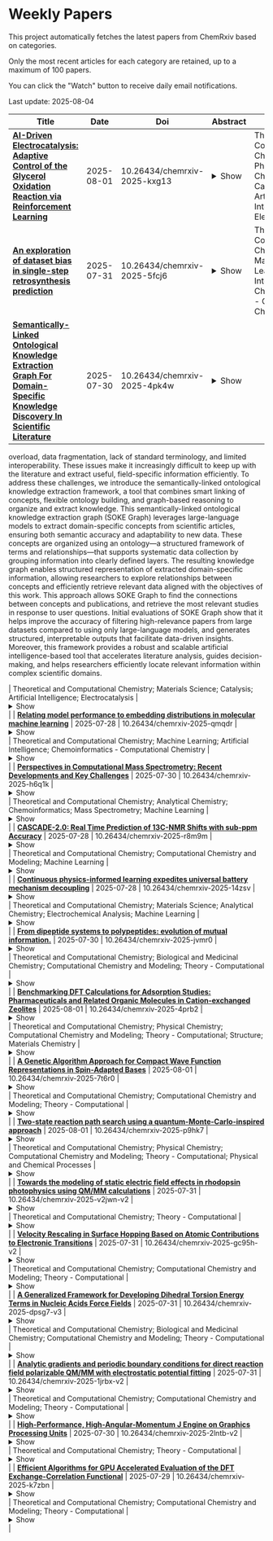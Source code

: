 # Weekly Papers
This project automatically fetches the latest papers from ChemRxiv based on categories.

Only the most recent articles for each category are retained, up to a maximum of 100 papers.

You can click the "Watch" button to receive daily email notifications.

Last update: 2025-08-04

| **Title** | **Date** | **Doi** | **Abstract** | **Categories** | **Suppitems** |
| --- | --- | --- | --- | --- | --- |
| **[AI-Driven Electrocatalysis: Adaptive Control of the Glycerol Oxidation Reaction via Reinforcement Learning](https://chemrxiv.org/engage/api-gateway/chemrxiv/assets/orp/resource/item/688a5107fc5f0acb52e89417/original/ai-driven-electrocatalysis-adaptive-control-of-the-glycerol-oxidation-reaction-via-reinforcement-learning.pdf)** | 2025-08-01 | 10.26434/chemrxiv-2025-kxg13 | <details><summary>Show</summary><p>In recent years, artificial intelligence (A) has entered the field of electrocatalysis as a tool to accelerate electrocatalyst discovery and optimization. Here, we present the full development process of a reinforcement learning-based AI-controller deployed in a closed-loop experimental setup to optimize the glycerol oxidation reaction. The controller autonomously discovered a non-periodic pulsing strategy that adaptively alternates between active and recovery phases. Analysis of the policy and generated data suggests the presence of three distinct deactivation mechanisms: a fast reversible process mitigated by oxidative pulses; a slower reversible process alleviated through near open circuit potential relaxation; and a third, irreversible process leading to permanent deactivation. To support the AI-controller’s development, a data-driven digital twin based on a recurrent neural network, was trained on the experimental data. This digital twin enabled rapid hypothesis testing by simulating the response to user-defined pulsing protocols. Together, this work demonstrates that AI can not only be used to automate experimental design and execution but also to provide mechanistic insights, making AI-driven electrocatalytic research more accessible.</p></details> | Theoretical and Computational Chemistry; Physical Chemistry; Catalysis; Artificial Intelligence; Electrocatalysis | <details><summary>Show</summary><p>[]</p></details> |
| **[An exploration of dataset bias in single-step retrosynthesis prediction](https://chemrxiv.org/engage/api-gateway/chemrxiv/assets/orp/resource/item/6865bb52c1cb1ecda0c4e841/original/an-exploration-of-dataset-bias-in-single-step-retrosynthesis-prediction.pdf)** | 2025-07-31 | 10.26434/chemrxiv-2025-5fcj6 | <details><summary>Show</summary><p>Single-step retrosynthesis models are integral to the development of computer-aided synthesis planning (CASP) tools, leveraging past reaction data to generate new synthetic pathways. However, it remains unclear how the diversity of reactions within a training set impacts model performance. Here, we assess how dataset size and diversity, as defined using automatically extracted reaction templates, affect accuracy and reaction feasibility of three state-of-the-art architectures – template-based LocalRetro and template-free MEGAN and RootAligned.  We show that increasing the diversity of the training set (from 1k to 10k templates) significantly increases top-5 round-trip accuracy while reducing top-10 accuracy, impacting prediction feasibility and recall, respectively. In contrast, increasing dataset size without increasing template diversity yields minimal performance gains for LocalRetro and MEGAN, showing that these architectures are robust even with smaller datasets. Moreover, reaction templates that are less common in the training dataset have significantly lower top-k accuracy than more common ones, regardless of the model architecture. Finally, we use an external data source to validate the drastic difference between top-k accuracies on seen and unseen templates, showing that there is limited capability for generalisation to novel disconnections. Our findings suggest that reaction templates can be used to describe the underlying diversity of reaction datasets and the scope of trained models, and that the task of single-step retrosynthesis suffers from a class imbalance problem.</p></details> | Theoretical and Computational Chemistry; Machine Learning; Artificial Intelligence; Chemoinformatics - Computational Chemistry | <details><summary>Show</summary><p>[{"title": "Supporting Information", "assetLink": "https://chemrxiv.org/engage/api-gateway/chemrxiv/assets/orp/resource/item/6888a02dfc5f0acb529e6496/original/supporting-information.pdf"}]</p></details> |
| **[Semantically-Linked Ontological Knowledge Extraction Graph For Domain-Specific Knowledge Discovery In Scientific Literature](https://chemrxiv.org/engage/api-gateway/chemrxiv/assets/orp/resource/item/68878390fc5f0acb526b51f5/original/semantically-linked-ontological-knowledge-extraction-graph-for-domain-specific-knowledge-discovery-in-scientific-literature.pdf)** | 2025-07-30 | 10.26434/chemrxiv-2025-4pk4w | <details><summary>Show</summary><p>The rapid growth of scientific papers presents several challenges for researchers, including information
overload, data fragmentation, lack of standard terminology, and limited interoperability. These
issues make it increasingly difficult to keep up with the literature and extract useful, field-specific
information efficiently. To address these challenges, we introduce the semantically-linked ontological
knowledge extraction framework, a tool that combines smart linking of concepts, flexible ontology
building, and graph-based reasoning to organize and extract knowledge. This semantically-linked
ontological knowledge extraction graph (SOKE Graph) leverages large-language models to extract
domain-specific concepts from scientific articles, ensuring both semantic accuracy and adaptability to
new data. These concepts are organized using an ontology—a structured framework of terms and
relationships—that supports systematic data collection by grouping information into clearly defined
layers. The resulting knowledge graph enables structured representation of extracted domain-specific
information, allowing researchers to explore relationships between concepts and efficiently retrieve
relevant data aligned with the objectives of this work. This approach allows SOKE Graph to find the
connections between concepts and publications, and retrieve the most relevant studies in response
to user questions. Initial evaluations of SOKE Graph show that it helps improve the accuracy of
filtering high-relevance papers from large datasets compared to using only large-language models,
and generates structured, interpretable outputs that facilitate data-driven insights. Moreover, this
framework provides a robust and scalable artificial intelligence-based tool that accelerates literature
analysis, guides decision-making, and helps researchers efficiently locate relevant information within
complex scientific domains.</p></details> | Theoretical and Computational Chemistry; Materials Science; Catalysis; Artificial Intelligence; Electrocatalysis | <details><summary>Show</summary><p>[{"title": "Supplementary Information", "assetLink": "https://chemrxiv.org/engage/api-gateway/chemrxiv/assets/orp/resource/item/688787b0728bf9025ea557d0/original/supplementary-information.pdf"}]</p></details> |
| **[Relating model performance to embedding distributions in molecular machine learning](https://chemrxiv.org/engage/api-gateway/chemrxiv/assets/orp/resource/item/6881f132728bf9025ef53fdf/original/relating-model-performance-to-embedding-distributions-in-molecular-machine-learning.pdf)** | 2025-07-28 | 10.26434/chemrxiv-2025-qmqdr | <details><summary>Show</summary><p>In molecular machine learning, the choice of the representation of molecules can have a significant impact on model performance. However, understanding the root causes of these performance differences often proves challenging. One promising approach to explore model behavior is representational alignment, which quantifies the similarity between models based on their embedding distributions. In this work, we introduce a theoretical framework that demonstrates how differences in model performance are fundamentally bounded by their representational alignment. Our theoretical argument predicts the existence of an exclusion zone, a region in the alignment–performance difference space where large performance gaps do not occur if alignment is high. We validate this prediction empirically across a large number of datasets and find that the exclusion zone extends beyond what theory alone would suggest. We also examine model ensembling through the lens of representational alignment. Interestingly, we find no practically meaningful differences between ensembles and individual models in terms of alignment. By grounding empirical observations in theory, our approach offers a principled and interpretable path toward building more effective molecular machine learning systems.</p></details> | Theoretical and Computational Chemistry; Machine Learning; Artificial Intelligence; Chemoinformatics - Computational Chemistry | <details><summary>Show</summary><p>[{"title": "Supporting Information", "assetLink": "https://chemrxiv.org/engage/api-gateway/chemrxiv/assets/orp/resource/item/6881f394fc5f0acb52bab2f9/original/supporting-information.pdf"}]</p></details> |
| **[Perspectives in Computational Mass Spectrometry: Recent Developments and Key Challenges](https://chemrxiv.org/engage/api-gateway/chemrxiv/assets/orp/resource/item/68887cd9728bf9025ed3a7c2/original/perspectives-in-computational-mass-spectrometry-recent-developments-and-key-challenges.pdf)** | 2025-07-30 | 10.26434/chemrxiv-2025-h6q1k | <details><summary>Show</summary><p>Mass spectrometry (MS) is a cornerstone technology in modern molecular biology, powering diverse applications across proteomics, metabolomics, lipidomics, glycomics, and beyond. As the field continues to evolve, rapid advancements in instrumentation, acquisition strategies, machine learning, and scalable computing have reshaped the landscape of computational MS. This perspective reviews recent developments and highlights key challenges, including data harmonization, statistical confidence estimation, repository-scale analysis, multi-omics integration, and privacy in clinical MS. We also discuss the increasing importance of machine learning and the need to build corresponding literacy within the community. Finally, we reflect on the role of the Computational Mass Spectrometry (CompMS) Community of Special Interest of the International Society for Computational Biology in supporting collaboration, innovation, and knowledge exchange. With MS-based technologies now central to both basic and translational research, continued investment in robust and reproducible computational methods will be essential to realize their full potential.</p></details> | Theoretical and Computational Chemistry; Analytical Chemistry; Chemoinformatics; Mass Spectrometry; Machine Learning | <details><summary>Show</summary><p>[]</p></details> |
| **[CASCADE-2.0: Real Time Prediction of 13C-NMR Shifts with sub-ppm Accuracy](https://chemrxiv.org/engage/api-gateway/chemrxiv/assets/orp/resource/item/68828a5a23be8e43d6d83671/original/cascade-2-0-real-time-prediction-of-13c-nmr-shifts-with-sub-ppm-accuracy.pdf)** | 2025-07-28 | 10.26434/chemrxiv-2025-r8m9m | <details><summary>Show</summary><p>Nuclear Magnetic Resonance (NMR) is one of the most powerful structural characterization techniques in molecular sciences. However, the complexity of NMR spectra can make structural assignments prone to er-rors. Here we introduce a deep learning model – CASCADE-2.0 (ChemicAl Shift CAlculation with DEep learn-ing), a practical tool designed to assist chemists in making fast, reliable, and transparent 13C-NMR chemical shift predictions. Building on our previous model, we make improvements to the model architecture and train-ing data, while striving to enhance the model transparency. Leveraging advances in neural network poten-tials, a fourfold expansion of training data in terms of molecular and elemental coverage is made, resulting in a dataset containing around 170,000 experimental shifts cross-validated by DFT. To address DFT limitations, we developed an intelligent data augmentation strategy combining statistical analysis and machine learning predictions to further expand the dataset to 211,000 experimental values. With the expanded dataset and changes in model architecture, a state-of-the-art accuracy of 0.73 ppm was achieved when compared against experimental 13C-NMR shifts. The model also incorporates prediction confidence metrics using a deep-kernel learning architecture, as well as nearest-neighbor analysis, facilitated by a user-friendly web-server. Finally, we demonstrate the versatility of the final model using several real-world applications.</p></details> | Theoretical and Computational Chemistry; Computational Chemistry and Modeling; Machine Learning | <details><summary>Show</summary><p>[{"title": "Supplementary Information", "assetLink": "https://chemrxiv.org/engage/api-gateway/chemrxiv/assets/orp/resource/item/68828f55728bf9025e1349a9/original/supplementary-information.pdf"}]</p></details> |
| **[Continuous physics-informed learning expedites universal battery mechanism decoupling](https://chemrxiv.org/engage/api-gateway/chemrxiv/assets/orp/resource/item/68822973fc5f0acb52c41b0f/original/continuous-physics-informed-learning-expedites-universal-battery-mechanism-decoupling.pdf)** | 2025-07-28 | 10.26434/chemrxiv-2025-14zsv | <details><summary>Show</summary><p>Accurate prediction of battery behavior under different dynamic operating conditions is critical for both fundamental research and practical applications. However, the diversity of emerging materials and cell architectures presents significant challenges to the generalizability of conventional prognostic approaches. Here, we propose a novel physics-informed battery modeling network (PIBMN) that integrates data-driven learning with physical priors, enabling continuous parameter adaptation and broad applicability across cell formats and chemistries. PIBMN effectively captures both fast and slow dynamic responses under a wide range of load profiles, applicable to both commercial and laboratory-scale cells. By maintaining nonlinear expressivity while ensuring numerical stability, the model yields high-fidelity, interpretable representations of internal electrochemical states. Beyond conventional health prognostics, PIBMN introduces a novel capability to decouple complex electrochemical kinetics and concurrently track terminal voltage in real time, enabling mechanistic diagnostics with high resolution. As such, PIBMN establishes a versatile and scalable framework for in-line quality control, adaptive cell-specific battery management, and data-informed optimization of next-generation battery manufacturing processes.</p></details> | Theoretical and Computational Chemistry; Materials Science; Analytical Chemistry; Electrochemical Analysis; Machine Learning | <details><summary>Show</summary><p>[]</p></details> |
| **[From dipeptide systems to polypeptides: evolution of mutual information.](https://chemrxiv.org/engage/api-gateway/chemrxiv/assets/orp/resource/item/68876b8823be8e43d668cda2/original/from-dipeptide-systems-to-polypeptides-evolution-of-mutual-information.pdf)** | 2025-07-30 | 10.26434/chemrxiv-2025-jvmr0 | <details><summary>Show</summary><p>Understanding the electronic structure of amino acids is crucial for understanding protein stability, folding mechanisms, and molecular interactions. In this study, we introduce Fragment-wise Mutual Information (FMI) as a quantum information-based tool to quantify inter-atomic correlations in peptides. By extending mutual information (MI) analysis to amino acid fragments, FMI provides a detailed map of electronic interactions beyond classical descriptors such as van der Waals forces. We first validated FMI on 400 dipeptides, demonstrating a correlation with atomization and bonding energies. Expanding this approach to the 10-mer Neh2 peptide, we analyze molecular dynamics (MD) simulations and reveal how inter-atomic correlations evolve during folding. Our results show that FMI distinguishes stabilizing interactions such as salt bridges and variable hydrogen bond strengths, providing deeper insight into peptide stability. These findings suggest that FMI could enhance molecular modeling and force field development by incorporating quantum electronic effects into biomolecular analysis.</p></details> | Theoretical and Computational Chemistry; Biological and Medicinal Chemistry; Computational Chemistry and Modeling; Theory - Computational | <details><summary>Show</summary><p>[]</p></details> |
| **[Benchmarking DFT Calculations for Adsorption Studies: Pharmaceuticals and Related Organic Molecules in Cation-exchanged Zeolites](https://chemrxiv.org/engage/api-gateway/chemrxiv/assets/orp/resource/item/68879472fc5f0acb526d8038/original/benchmarking-dft-calculations-for-adsorption-studies-pharmaceuticals-and-related-organic-molecules-in-cation-exchanged-zeolites.pdf)** | 2025-08-01 | 10.26434/chemrxiv-2025-4prb2 | <details><summary>Show</summary><p>The choice of exchange-correlation functional and dispersion correction significantly influences the adsorption energies obtained from dispersion-corrected density functional theory (DFT) methods. Several studies have employed different approaches to calculate the adsorption energy of small (and a few large) molecules in all-silica or protonated zeolites, often referencing high-level computational results or experimental data. However, systematic investigations into the adsorption of large pharmaceutical and personal care product (PPCP) contaminants in cation-exchanged zeolites remain limited. This study aims to determine which functional is particularly well-suited for large-scale screening of large PPCPs adsorption in cation-exchanged zeolites. We have studied nine (mono- and divalent) metal cations (including alkali, alkaline earth, and transition metals) and compared eleven dispersion-corrected DFT approaches, including methods based on pairwise dispersion corrections, non-local van der Waals, and Minnesota density functionals. Furthermore, saturated cluster (SC) models are used to calculate DFT energies, which are then compared with the ‘gold standard’ reference values from the DLPNO-CCSD(T) method. For periodic systems, the variation in adsorption energies for host-guest combinations is explained using cationic radii versus adsorption energy trends, with a few exceptions further clarified through charge density mapping, which identifies cases where cation- interactions are present. On the other hand, in SC models, various error statistics, along with the decomposition of total adsorption energies into electronic and dispersion contributions (for DFT), and Hartree Fock and correlation energies (CCSD(T)), are applied to identify the most accurate functional for PPCPs@cation-FAU complexes. Overall calculations and error analysis provide a clear conclusion that the PBEsol-D3 functional can be recommended for the prediction of PPCP adsorption energies in cation-exchanged as well as all-silica zeolites.</p></details> | Theoretical and Computational Chemistry; Physical Chemistry; Computational Chemistry and Modeling; Theory - Computational; Structure; Materials Chemistry | <details><summary>Show</summary><p>[{"title": "Supporting Information PDF", "assetLink": "https://chemrxiv.org/engage/api-gateway/chemrxiv/assets/orp/resource/item/688798c023be8e43d66ecf61/original/supporting-information-pdf.pdf"}, {"title": "SI Table of adsorption energies (periodic)", "assetLink": "https://chemrxiv.org/engage/api-gateway/chemrxiv/assets/orp/resource/item/68879923fc5f0acb526e2274/original/si-table-of-adsorption-energies-periodic.xlsx"}, {"title": "SII Table of adsorption energies (non-periodic)", "assetLink": "https://chemrxiv.org/engage/api-gateway/chemrxiv/assets/orp/resource/item/6887995623be8e43d66ee7cf/original/sii-table-of-adsorption-energies-non-periodic.xlsx"}, {"title": "SIII Results of CCSD(T) calculations", "assetLink": "https://chemrxiv.org/engage/api-gateway/chemrxiv/assets/orp/resource/item/6887998ffc5f0acb526e31be/original/siii-results-of-ccsd-t-calculations.xlsx"}, {"title": "SIV Decomposition of adsorption energies", "assetLink": "https://chemrxiv.org/engage/api-gateway/chemrxiv/assets/orp/resource/item/688799b4fc5f0acb526e3a37/original/siv-decomposition-of-adsorption-energies.xlsx"}]</p></details> |
| **[A Genetic Algorithm Approach for Compact Wave Function Representations in Spin-Adapted Bases](https://chemrxiv.org/engage/api-gateway/chemrxiv/assets/orp/resource/item/688a412423be8e43d6e703d1/original/a-genetic-algorithm-approach-for-compact-wave-function-representations-in-spin-adapted-bases.pdf)** | 2025-08-01 | 10.26434/chemrxiv-2025-7t6r0 | <details><summary>Show</summary><p>The accurate treatment of many-unpaired-electron systems remains a central challenge in quantum chemistry, due to the exponential growth of the many-electron wave function with the number of correlated electrons. Quantum Anamorphosis addresses this challenge through physically motivated localization of molecular orbitals and site reordering, which yield unique block-diagonal Hamiltonian matrices and compact spin-adapted many-body wave functions. 
In this work, we introduce a genetic algorithm to identify optimal orbital/site orderings that enhance wave function compactness, thereby enabling the study of larger systems than previously possible. Crucially, we propose fitness functions based on approximate measures of the wave function compactness, which enable inexpensive genetic algorithm searches. We benchmark the strategy against one- and two-dimensional nearest-neighbor Heisenberg models, the one-dimensional next-nearest-neighbor Heisenberg model, and selected ground and excited states of the nitrogenase P-cluster, employing intermediate CAS(48,40) and large CAS(114,73) active space ab initio Hamiltonians. These results highlight the applicability and scalability of the genetic-algorithm-driven approach for tackling systems with many unpaired electrons. The P-cluster test case is particularly relevant, as it demonstrates that wave function compression applies to both ground and excited states, and allows selective targeting of specific low-lying states within the same spin multiplicity.</p></details> | Theoretical and Computational Chemistry; Computational Chemistry and Modeling; Theory - Computational | <details><summary>Show</summary><p>[]</p></details> |
| **[Two-state reaction path search using a quantum-Monte-Carlo-inspired approach](https://chemrxiv.org/engage/api-gateway/chemrxiv/assets/orp/resource/item/688a4e85fc5f0acb52e85526/original/two-state-reaction-path-search-using-a-quantum-monte-carlo-inspired-approach.pdf)** | 2025-08-01 | 10.26434/chemrxiv-2025-p9hk7 | <details><summary>Show</summary><p>We present an algorithm for finding chemical reaction pathways using a Monte-Carlo transition state search (MCTSS) scheme. Our strategy is a bidirectional two-state approach that simultaneously drives two Monte-Carlo trajectories from reactants to products and vice versa, until the trajectories meet. The trajectories are driven in a Metropolis-like procedure with transition probabilities based on the real-space diffusion Monte-Carlo algorithm. A computationally inexpensive structure preselection procedure is used to guide the two trajectories toward each other. We performed a proof-of-principle demonstration of the MCTSS algorithm for the model two-dimensional double-well potential and for the halogen anion SN2-substitution in halogenated methane. The MCTSS approach presented here is expected to be particularly useful when employing electronic structure methods that do not provide analytic gradients.</p></details> | Theoretical and Computational Chemistry; Physical Chemistry; Computational Chemistry and Modeling; Theory - Computational; Physical and Chemical Processes | <details><summary>Show</summary><p>[{"title": "Supporting materials", "assetLink": "https://chemrxiv.org/engage/api-gateway/chemrxiv/assets/orp/resource/item/688a4fae728bf9025e23223e/original/supporting-materials.zip"}]</p></details> |
| **[Towards the modeling of static electric field effects in rhodopsin photophysics using QM/MM calculations](https://chemrxiv.org/engage/api-gateway/chemrxiv/assets/orp/resource/item/688a3067728bf9025e2029b2/original/towards-the-modeling-of-static-electric-field-effects-in-rhodopsin-photophysics-using-qm-mm-calculations.pdf)** | 2025-07-31 | 10.26434/chemrxiv-2025-v2jwn-v2 | <details><summary>Show</summary><p>A transmembrane voltage, arising from ion imbalance between the extracellular and cytoplasmic sides of a cell, can influence the biological function of transmembrane proteins. At the atomistic scale, transmembrane voltage can be modeled thanks to the application of an external electric field. Here, we introduce a new QM/MM model capable of efficiently describing the interaction of QM and MM atoms with a static electric field (SEF) thanks to ElectroStatic Potential Fitted (ESPF) operators. A simple decomposition of the full interaction energy is proposed in terms of electrostatic QM/MM interactions and interactions of QM and MM multipoles with the SEF. Having validated the method and tested its limitations in the case of a short protonated Schiff base model, it is applied to the case of the Gloeobacter Rhodopsin, a transmembrane photoactive protein with potential applications in optogenetics. In particular, we evidence that a weak electric field only perturb the local electric field, due to the protein amino-acids.</p></details> | Theoretical and Computational Chemistry; Theory - Computational | <details><summary>Show</summary><p>[{"title": "Supplementary Information to \"Towards the modeling of static electric field effects in rhodopsin photophysics using QM/MM calculations\"", "assetLink": "https://chemrxiv.org/engage/api-gateway/chemrxiv/assets/orp/resource/item/688a3067728bf9025e2029bc/original/supplementary-information-to-towards-the-modeling-of-static-electric-field-effects-in-rhodopsin-photophysics-using-qm-mm-calculations.pdf"}]</p></details> |
| **[Velocity Rescaling in Surface Hopping Based on Atomic Contributions to Electronic Transitions](https://chemrxiv.org/engage/api-gateway/chemrxiv/assets/orp/resource/item/688a0159728bf9025e0edf80/original/velocity-rescaling-in-surface-hopping-based-on-atomic-contributions-to-electronic-transitions.pdf)** | 2025-07-31 | 10.26434/chemrxiv-2025-gc95h-v2 | <details><summary>Show</summary><p>Surface hopping is a widely used method for simulating nonadiabatic dynamics, in which nuclear motion follows classical trajectories and electronic transitions occur stochastically. To ensure energy conservation during these transitions, atomic velocities must be adjusted. Traditional velocity rescaling methods either apply a uniform adjustment to atomic velocities, which can lead to size consistency issues, or rely on nonadiabatic coupling vectors, which are computationally expensive and may not always be available. Here, we introduce two novel velocity rescaling methods that incorporate atomic contributions to electronic transitions, derived from the one-electron transition density matrix or the density difference between states for a given transition. The first method, excitation weighted velocity rescaling, redistributes kinetic energy among atoms proportionally to their contributions to the electronic transition. This is achieved through a weighted scaling factor, computed from the population analysis of the one-electron transition density matrix or the density difference of the two states involved in the transition. The second method, excitation-thresholded velocity rescaling, adjusts the velocities only of atoms whose contributions exceed a predefined threshold, preventing unnecessary energy redistribution to atoms with minimal involvement in the excitation. We validate these approaches through excited-state dynamics simulations of fulvene and 1H-1,2,3 triazole. Our results show that excitation-weighted velocity rescaling closely reproduces the adjustments based on nonadiabatic coupling vectors for both fulvene and 1H-1,2,3-triazole.</p></details> | Theoretical and Computational Chemistry; Computational Chemistry and Modeling; Theory - Computational | <details><summary>Show</summary><p>[{"title": "Supplementary Information for: \"Velocity Rescaling in Surface Hopping Based on Atomic Contributions to Electronic Transitions\"", "assetLink": "https://chemrxiv.org/engage/api-gateway/chemrxiv/assets/orp/resource/item/688a015a728bf9025e0edf8b/original/supplementary-information-for-velocity-rescaling-in-surface-hopping-based-on-atomic-contributions-to-electronic-transitions.pdf"}]</p></details> |
| **[A Generalized Framework for Developing Dihedral Torsion Energy Terms in Nucleic Acids Force Fields](https://chemrxiv.org/engage/api-gateway/chemrxiv/assets/orp/resource/item/68891d3a23be8e43d6b01377/original/a-generalized-framework-for-developing-dihedral-torsion-energy-terms-in-nucleic-acids-force-fields.pdf)** | 2025-07-31 | 10.26434/chemrxiv-2025-dpsg7-v3 | <details><summary>Show</summary><p>Accurate modeling of large-scale biomolecular systems depends on high-quality force field (FF) models. While atomistic nucleic acid FFs have improved over the past four decades, a universal framework for both natural and chemically modified nucleic acids across diverse environments remains lacking. In this work, we introduce a general methodology for developing torsional energy parameters that apply to all nucleic acid systems. Our approach simultaneously parameterizes key dihedral angles in nucleic acids critical to simulating their conformations at physiologically relevant temperatures and solvent environments. The resulting FF, Creyon25, achieves accuracy comparable to the latest AMBER and CHARMM models, but our framework in contrast is generalizable to chemical modifications (in linker, sugar and base).  We validate Creyon25 across a wide range of RNA and DNA structures, including tetramers, tetraloops, and duplexes. We found that the Creyon25 RNA model accurately reproduces experimentally observed structures, although there is still room for improvement in the Creyon25 DNA model. This work represents a major step toward creating robust FFs for chemically modified nucleic acids, supporting the advancement of oligonucleotide therapies.</p></details> | Theoretical and Computational Chemistry; Biological and Medicinal Chemistry; Computational Chemistry and Modeling; Theory - Computational | <details><summary>Show</summary><p>[{"title": "Supporting Information", "assetLink": "https://chemrxiv.org/engage/api-gateway/chemrxiv/assets/orp/resource/item/68891d3a23be8e43d6b01382/original/supporting-information.pdf"}]</p></details> |
| **[Analytic gradients and periodic boundary conditions for direct reaction field polarizable QM/MM with electrostatic potential fitting](https://chemrxiv.org/engage/api-gateway/chemrxiv/assets/orp/resource/item/68893b94728bf9025ef1ad18/original/analytic-gradients-and-periodic-boundary-conditions-for-direct-reaction-field-polarizable-qm-mm-with-electrostatic-potential-fitting.pdf)** | 2025-07-31 | 10.26434/chemrxiv-2025-1jrbx-v2 | <details><summary>Show</summary><p>Our recently developed Direct Reaction field with ESPF Embedding Model (DREEM) method offers an efficient and physically rigorous framework for incorporating polarizable molecular mechanics (MM) environments into quantum mechanics/molecular mechanics (QM/MM) simulations. By coupling the QM and MM regions through the instantaneous MM electrostatic polarization response to QM charge density fluctuations, DREEM enables consistent treatment of ground and excited electronic states, capturing electronic state-specific polarization and dispersion effects absent in conventional mean-field or linear response approaches. The use of electrostatic potential fitting (ESPF) approximation method to describe charge density fluctuations significantly improves the computational efficiency compared the integral-exact direct reaction field. In this work, we present two methodological advancements to extend the applicability of DREEM to realistic condensed-phase simulations. Firstly the development of efficient analytic energy gradients, enabling geometry optimization, transition state searches, and molecular dynamics, and secondly a formulation of periodic boundary conditions (PBC) compatible with the DREEM framework. These capabilities are implemented in the open-source OpenESPF code, interfacing PySCF and OpenMM for high-performance QM and MM calculations. We demonstrate that the resulting implementation enables practical simulations of excited-state optical properties in periodic polarizable environments, where we calculate the fluorescence spectrum of acetone in water including quantum vibronic and non-Condon effects. This paves the way for predictive modeling of photochemical reactivity and spectroscopy in complex systems where environment polarization is important.</p></details> | Theoretical and Computational Chemistry; Computational Chemistry and Modeling; Theory - Computational | <details><summary>Show</summary><p>[{"title": "Supporting Information", "assetLink": "https://chemrxiv.org/engage/api-gateway/chemrxiv/assets/orp/resource/item/68893b94728bf9025ef1ad23/original/supporting-information.pdf"}]</p></details> |
| **[High-Performance, High-Angular-Momentum J Engine on Graphics Processing Units](https://chemrxiv.org/engage/api-gateway/chemrxiv/assets/orp/resource/item/68882c3b23be8e43d6890350/original/high-performance-high-angular-momentum-j-engine-on-graphics-processing-units.pdf)** | 2025-07-30 | 10.26434/chemrxiv-2025-2lntb-v2 | <details><summary>Show</summary><p>Efficient evaluation of electron repulsion integrals (ERIs) involving high-angular-momentum Gaussian basis functions is computationally challenging on graphical processing units (GPUs), as traditional recurrence-based integral algorithms generate numerous intermediates, causing significant register pressure and memory bottlenecks.  In this Article, we present a high-performance, high-angular-momentum Coulomb-matrix J engine specifically optimized for GPU execution. Our approach introduces a GPU-optimized McMurchie-Davidson recurrence algorithm combined with a tailored integral batching scheme, designed specifically to jointly minimize intermediate storage requirements and redundant computation. By strategically partitioning high-angular-momentum ERIs classes into several carefully selected sub-batches, our approach transitions the associated integral evaluation kernels from memory-bound to compute-bound regimes, significantly enhancing computational throughput and reducing time to solution.   Implemented in the Extreme-scale Electronic Structure System (EXESS), our algorithm achieves individual kernel speedups of up to 9x and improves overall J-matrix formation performance by up to 64% across a variety of increasing-size chemical systems, including polyglycine chains, water clusters, and boron nitride crystals, when using the cc-pVQZ quadruple-zeta basis set.</p></details> | Theoretical and Computational Chemistry; Theory - Computational | <details><summary>Show</summary><p>[{"title": "Supplementary Material: A GPU accelerated J matrix engine for high angular momentum", "assetLink": "https://chemrxiv.org/engage/api-gateway/chemrxiv/assets/orp/resource/item/68882c3b23be8e43d6890359/original/supplementary-material-a-gpu-accelerated-j-matrix-engine-for-high-angular-momentum.pdf"}]</p></details> |
| **[Efficient Algorithms for GPU Accelerated Evaluation of the DFT Exchange-Correlation Functional](https://chemrxiv.org/engage/api-gateway/chemrxiv/assets/orp/resource/item/688435b723be8e43d60f1497/original/efficient-algorithms-for-gpu-accelerated-evaluation-of-the-dft-exchange-correlation-functional.pdf)** | 2025-07-29 | 10.26434/chemrxiv-2025-k7zbn | <details><summary>Show</summary><p>Kohn-Sham density functional theory (KS-DFT) has become a cornerstone for studying the electronic structure of molecules and materials. Improving algorithmic efficiency through hardware-aware implementations enables application to larger systems and more efficient generation of larger training datasets for machine-learning.  
In this work, we present a comparative study of four GPU-accelerated algorithms for evaluating the KS-DFT exchange-correlation (XC) potential with an atom-centered Gaussian basis. Two approaches, both leveraging batched dense linear algebra, are found to outperform the others across a suite of molecular benchmarks. We show that batched formation of the XC matrix from the density matrix yields the best performance for large (> O(10^3)) basis functions), sparse systems such as glycine chains and water clusters. In contrast, for smaller and denser systems such as diamond nanoparticles, especially if employing large basis sets, algorithms that use the underlying molecular orbital coefficients offer superior performance, despite their higher formal scaling. 
Our implementations deliver speedups of 1.4-5.2x for XC potential evaluation relative to leading GPU-accelerated KS-DFT codes, significantly lowering the computational cost and enabling the routine use of larger integration grids. Finally, we outline directions for continued performance improvements in light of emerging GPU architectures with emphasis on utilizing mixed-precision capabilities.</p></details> | Theoretical and Computational Chemistry; Computational Chemistry and Modeling; Theory - Computational | <details><summary>Show</summary><p>[{"title": "GPU Accelerated Exchange-Correlation Functional Evaluation", "assetLink": "https://chemrxiv.org/engage/api-gateway/chemrxiv/assets/orp/resource/item/6884372c728bf9025e490e96/original/gpu-accelerated-exchange-correlation-functional-evaluation.zip"}]</p></details> |

